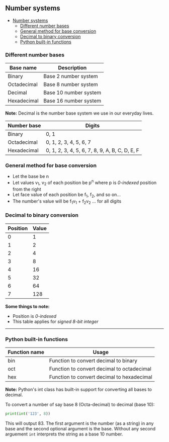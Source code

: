 ## Number systems

- [Number systems](#number-systems)
  - [Different number bases](#different-number-bases)
  - [General method for base conversion](#general-method-for-base-conversion)
  - [Decimal to binary conversion](#decimal-to-binary-conversion)
  - [Python built-in functions](#python-built-in-functions)

### Different number bases

| Base name   | Description           |
| ----------- | --------------------- |
| Binary      | Base 2 number system  |
| Octadecimal | Base 8 number system  |
| Decimal     | Base 10 number system |
| Hexadecimal | Base 16 number system |

**Note:** Decimal is the number base system we use in our everyday lives.

| Number base | Digits                                         |
| ----------- | ---------------------------------------------- |
| Binary      | 0, 1                                           |
| Octadecimal | 0, 1, 2, 3, 4, 5, 6, 7                         |
| Hexadecimal | 0, 1, 2, 3, 4, 5, 6, 7, 8, 9, A, B, C, D, E, F |

### General method for base conversion

-   Let the base be n
-   Let values v<sub>1</sub>, v<sub>2</sub> of each position be p<sup>n</sup> where p is _0-indexed_ position from the right
-   Let face value of each position be f<sub>1</sub>, f<sub>2</sub>, and so on...
-   The number's value will be
    f<sub>1</sub>v<sub>1</sub> + f<sub>2</sub>v<sub>2</sub> ... for all digits

### Decimal to binary conversion

| Position | Value |
| -------- | ----- |
| 0        | 1     |
| 1        | 2     |
| 2        | 4     |
| 3        | 8     |
| 4        | 16    |
| 5        | 32    |
| 6        | 64    |
| 7        | 128   |

**Some things to note:**

-   Position is _0-indexed_
-   This table applies for _signed 8-bit integer_

---

### Python built-in functions

| Function name | Usage                                      |
| ------------- | ------------------------------------------ |
| bin           | Function to convert decimal to binary      |
| oct           | Function to convert decimal to octadecimal |
| hex           | Function to convert decimal to hexadecimal |

**Note:** Python's int class has built-in support for converting all bases to decimal.

To convert a number of say base 8 (Octa-decimal) to decimal (base 10):

```python
print(int('123', 8))
```

This will output 83.
The first argument is the number (as a string) in any base and the second optional argument is the base.
Without any second arguement `int` interprets the string as a base 10 number.
